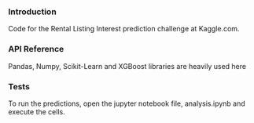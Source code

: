### Introduction

Code for the Rental Listing Interest prediction challenge at Kaggle.com.

### API Reference

Pandas, Numpy, Scikit-Learn and XGBoost libraries are heavily used here

### Tests

To run the predictions, open the jupyter notebook file, analysis.ipynb and execute the cells.


